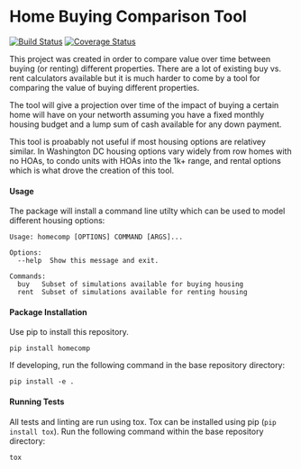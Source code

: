 # Home Buying Comparison Tool

[![Build Status](https://travis-ci.org/mwkracht/homecomp.svg?branch=master)](https://travis-ci.org/mwkracht/homecomp)
[![Coverage Status](https://coveralls.io/repos/github/mwkracht/homecomp/badge.svg?branch=master)](https://coveralls.io/github/mwkracht/homecomp?branch=master)

This project was created in order to compare value over time between buying (or renting) different
properties. There are a lot of existing buy vs. rent calculators available but it is much harder
to come by a tool for comparing the value of buying different properties.

The tool will give a projection over time of the impact of buying a certain home will have on your
networth assuming you have a fixed monthly housing budget and a lump sum of cash available for any
down payment.

This tool is proabably not useful if most housing options are relativey similar. In Washington DC
housing options vary widely from row homes with no HOAs, to condo units with HOAs into the 1k+
range, and rental options which is what drove the creation of this tool.

#### Usage

The package will install a command line utilty which can be used to model different housing options:

```shell
Usage: homecomp [OPTIONS] COMMAND [ARGS]...

Options:
  --help  Show this message and exit.

Commands:
  buy   Subset of simulations available for buying housing
  rent  Subset of simulations available for renting housing
```

#### Package Installation

Use pip to install this repository.

```shell
pip install homecomp
```

If developing, run the following command in the base repository directory:

```shell
pip install -e .
```

#### Running Tests

All tests and linting are run using tox. Tox can be installed using pip (`pip install tox`). Run
the following command within the base repository directory:

```shell
tox
```

